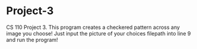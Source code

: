 # Project-3
CS 110 Project 3.
This program creates a checkered pattern across any image you choose! Just input the picture of your choices filepath into line 9 and run the program!

